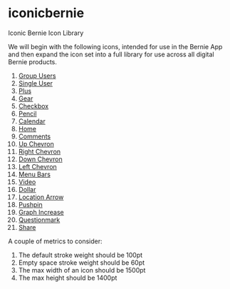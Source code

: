 # iconicbernie

Iconic Bernie Icon Library

We will begin with the following icons, intended for use in the Bernie App and then expand the icon set into a full library for use across all digital Bernie products.

1. [Group Users](icons/group/group.svg)
2. [Single User](icons/profile/profile.svg)
3. [Plus](icons/plus/plus.svg)
4. [Gear](icons/gear/gear.svg)
5. [Checkbox](icons/checkbox/checkbox.svg)
6. [Pencil](icons/pencil/pencil.svg)
7. [Calendar](icons/calendar/calendar.svg)
8. [Home](icons/house/house.svg)
9. [Comments](icons/comments/comments.svg)
10. [Up Chevron](icons/chevron-up/chevron-up.svg)
11. [Right Chevron](icons/chevron-right/chevron-right.svg)
12. [Down Chevron](icons/chevron-down/chevron-down.svg)
13. [Left Chevron](icons/chevron-left/chevron-left.svg)
14. [Menu Bars](icons/bars/bars.svg)
15. [Video](icons/video/video.svg)
16. [Dollar](icons/dollar/dollar.svg)
17. [Location Arrow](icons/location-arrow/location-arrow.svg)
18. [Pushpin](icons/pushpin/pushpin.svg)
19. [Graph Increase](icons/graph-increase/graph-increase.svg)
20. [Questionmark](icons/question/question.svg)
21. [Share](icons/share/share.svg)

A couple of metrics to consider:

1. The default stroke weight should be 100pt
2. Empty space stroke weight should be 60pt
3. The max width of an icon should be 1500pt
4. The max height should be 1400pt
